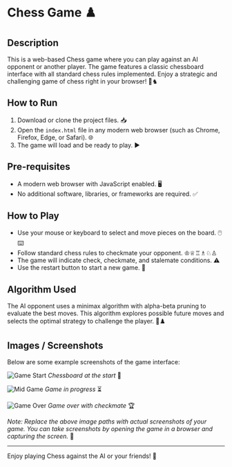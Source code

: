 # Chess Game ♟️

## Description
This is a web-based Chess game where you can play against an AI opponent or another player. The game features a classic chessboard interface with all standard chess rules implemented. Enjoy a strategic and challenging game of chess right in your browser! 🏰♞

## How to Run
1. Download or clone the project files. 📥
2. Open the `index.html` file in any modern web browser (such as Chrome, Firefox, Edge, or Safari). 🌐
3. The game will load and be ready to play. ▶️

## Pre-requisites
- A modern web browser with JavaScript enabled. 🖥️
- No additional software, libraries, or frameworks are required. ✅

## How to Play
- Use your mouse or keyboard to select and move pieces on the board. 🖱️⌨️
- Follow standard chess rules to checkmate your opponent. ♔♕♖♗♘♙
- The game will indicate check, checkmate, and stalemate conditions. ⚠️
- Use the restart button to start a new game. 🔄

## Algorithm Used
The AI opponent uses a minimax algorithm with alpha-beta pruning to evaluate the best moves. This algorithm explores possible future moves and selects the optimal strategy to challenge the player. 🧠♟️

## Images / Screenshots
Below are some example screenshots of the game interface:

![Game Start](./images/game_start.png)
*Chessboard at the start* 🎲

![Mid Game](./images/game_mid.png)
*Game in progress* ⏳

![Game Over](./images/game_over.png)
*Game over with checkmate* 🏆

*Note: Replace the above image paths with actual screenshots of your game. You can take screenshots by opening the game in a browser and capturing the screen.* 📸

---

Enjoy playing Chess against the AI or your friends! 🎉
